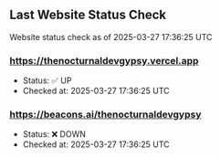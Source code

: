 ## Last Website Status Check

<!-- GitHub Action will update the section below -->
Website status check as of 2025-03-27 17:36:25 UTC

### https://thenocturnaldevgypsy.vercel.app
- Status: ✅ UP
- Checked at: 2025-03-27 17:36:25 UTC

### https://beacons.ai/thenocturnaldevgypsy
- Status: ❌ DOWN
- Checked at: 2025-03-27 17:36:25 UTC


<!-- End of GitHub Action update section -->
